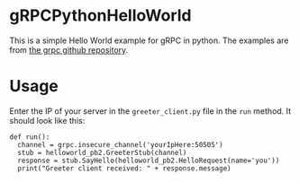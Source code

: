 # gRPCPythonHelloWorld

This is a simple Hello World example for gRPC in python.
The examples are from [the grpc github repository](https://github.com/grpc/grpc/tree/master/examples/python).

# Usage

Enter the IP of your server in the `greeter_client.py` file in the `run` method.
It should look like this:

```
def run():
  channel = grpc.insecure_channel('yourIpHere:50505')
  stub = helloworld_pb2.GreeterStub(channel)
  response = stub.SayHello(helloworld_pb2.HelloRequest(name='you'))
  print("Greeter client received: " + response.message)
```